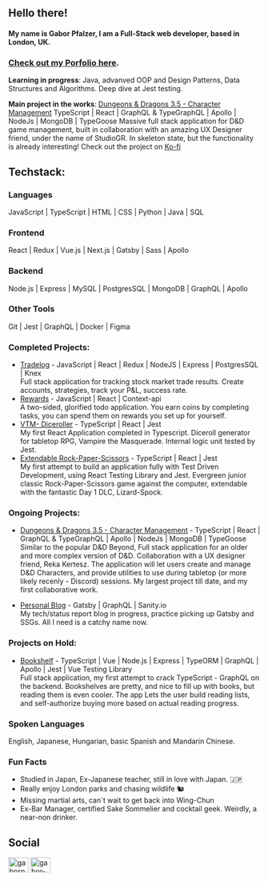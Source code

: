 ## Hello there!

#### My name is Gabor Pfalzer, I am a Full-Stack web developer, based in London, UK.
### [Check out my Porfolio here](https://pfalzer.dev).

**Learning in progress**: Java, advanved OOP and Design Patterns, Data Structures and Algorithms. Deep dive at Jest testing. 

**Main project in the works**: [Dungeons & Dragons 3.5 - Character Management](https://dnd-legacy.netlify.app/)
TypeScript | React | GraphQL & TypeGraphQL | Apollo | NodeJs | MongoDB | TypeGoose
Massive full stack application for D&D game management, built in collaboration with an amazing UX Designer friend, under the name of StudioGR. 
In skeleton state, but the functionality is already interesting!
Check out the project on [Ko-fi](https://ko-fi.com/studiogr)

## Techstack:

### Languages

JavaScript | TypeScript | HTML | CSS | Python | Java | SQL


### Frontend

React | Redux | Vue.js | Next.js | Gatsby | Sass | Apollo


### Backend

Node.js | Express | MySQL | PostgresSQL | MongoDB | GraphQL | Apollo


### Other Tools

Git | Jest | GraphQL | Docker | Figma


### Completed Projects:

- [Tradelog](https://tradelog-app.herokuapp.com/) - JavaScript | React | Redux | NodeJS | Express | PostgresSQL | Knex <br>
  Full stack application for tracking stock market trade results. Create accounts, strategies, track your P&L, success rate.
- [Rewards](https://gold-that-glitters.herokuapp.com/todos) - JavaScript | React | Context-api <br>
  A two-sided, glorified todo application. You earn coins by completing tasks, you can spend them on rewards you set up for yourself.
- [VTM- Diceroller](https://vtm-diceroll.netlify.app/) - TypeScript | React | Jest <br>
  My first React Application completed in Typescript. Diceroll generator for tabletop RPG, Vampire the Masquerade. Internal logic unit tested by Jest. 
- [Extendable Rock-Paper-Scissors](https://rock-paper-dlc.netlify.app/) - TypeScript | React | Jest <br>
  My first attempt to build an application fully with Test Driven Development, using React Testing Library and Jest. Evergreen junior classic Rock-Paper-Scissors game against     the computer, extendable with the fantastic Day 1 DLC, Lizard-Spock. 

### Ongoing Projects:
- [Dungeons & Dragons 3.5 - Character Management](https://dnd-legacy.netlify.app/) - TypeScript | React | GraphQL & TypeGraphQL | Apollo | NodeJs | MongoDB | TypeGoose <br>
  Similar to the popular D&D Beyond, Full stack application for an older and more complex version of D&D. Collaboration with a UX designer friend, Reka Kertesz. The application   will let users create and manage D&D Characters, and provide utilities to use during tabletop (or more likely recenly - Discord) sessions. My largest project till date, and my   first collaborative work. 

- [Personal Blog](https://github.com/pfalzergbr/personal-blog) - Gatsby | GraphQL | Sanity.io  <br>
  My tech/status report blog in progress, practice picking up Gatsby and SSGs. All I need is a catchy name now. 

### Projects on Hold: 
- [Bookshelf](https://github.com/pfalzergbr/bookshelf) - TypeScript | Vue | Node.js | Express | TypeORM | GraphQL | Apollo | Jest | Vue Testing Library <br>
  Full stack application, my first attempt to crack TypeScript - GraphQL on the backend. Bookshelves are pretty, and nice to fill up with books, but reading them is even cooler.   The app Lets the user build reading lists, and self-authorize buying more based on actual reading progress. 

### Spoken Languages

English, Japanese, Hungarian, basic Spanish and Mandarin Chinese.

### Fun Facts

- Studied in Japan, Ex-Japanese teacher, still in love with Japan. 🇯🇵
- Really enjoy London parks and chasing wildlife 🐿️
- Missing martial arts, can`t wait to get back into Wing-Chun
- Ex-Bar Manager, certified Sake Sommelier and cocktail geek. Weirdly, a near-non drinker. 

## Social

<a href="https://twitter.com/gaborpfalzer" target="blank"><img align="center" src="https://cdn.jsdelivr.net/npm/simple-icons@3.0.1/icons/twitter.svg" alt="gaborpfalzer" height="30" width="40" /></a>
<a href="https://linkedin.com/in/gabor-peter-pfalzer-10552224" target="blank"><img align="center" src="https://cdn.jsdelivr.net/npm/simple-icons@3.0.1/icons/linkedin.svg" alt="gabor-peter-pfalzer-10552224" height="30" width="40" /></a>

</p>


